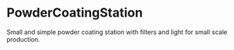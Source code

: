 # PowderCoatingStation
Small and simple powder coating station with filters and light for small scale production.
